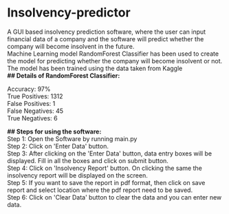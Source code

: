 # Insolvency-predictor
A GUI based insolvency prediction software, where the user can input financial data of a company and the software will predict whether the company will become insolvent in the future.  
Machine Learning model RandomForest Classifier has been used to create the model for predicting whether the company will become insolvent or not.  
The model has been trained using the data taken from Kaggle <br>
**## Details of RandomForest Classifier:** <br>

Accuracy: 97% <br>
True Positives: 1312 <br>
False Positives: 1 <br>
False Negatives: 45 <br>
True Negatives: 6 <br>

**## Steps for using the software:** <br>
Step 1: Open the Software by running main.py <br>
Step 2: Click on 'Enter Data' button. <br>
Step 3: After clicking on the 'Enter Data' button, data entry boxes will be displayed. Fill in  all the boxes and click on submit button. <br>
Step 4: Click on 'Insolvency Report' button. On clicking the same the insolvency report will be displayed on the screen. <br>
Step 5: If you want to save the report in pdf format, then click on save report and select location where the pdf report need to be saved. <br>
Step 6: Click on 'Clear Data' button to clear the data and you can enter new data. <br>

